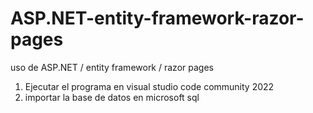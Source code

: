 # ASP.NET-entity-framework-razor-pages
uso de ASP.NET / entity framework / razor pages


1. Ejecutar el programa en visual studio code community 2022
2. importar la base de datos en microsoft sql

